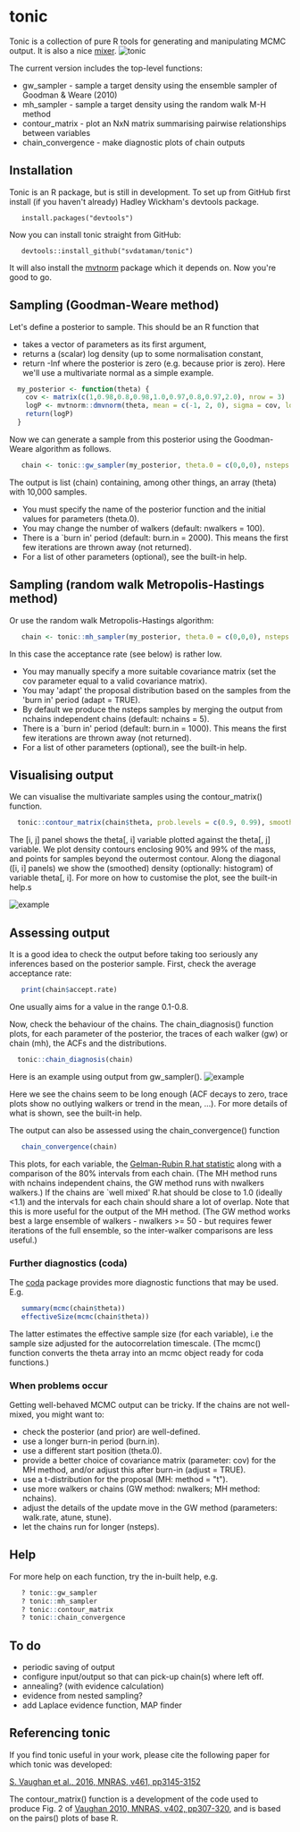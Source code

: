 # tonic 

Tonic is a collection of pure R tools for generating and manipulating MCMC output.
It is also a nice [mixer](https://en.wikipedia.org/wiki/Tonic_water). 
![tonic](/figures/tonic.jpeg)

The current version includes the top-level functions:

 * gw_sampler        - sample a target density using the ensemble sampler of Goodman & Weare (2010)
 * mh_sampler        - sample a target density using the random walk M-H method 
 * contour_matrix    - plot an NxN matrix summarising pairwise relationships between variables
 * chain_convergence - make diagnostic plots of chain outputs

## Installation

Tonic is an R package, but is still in development. To set up from GitHub first install (if you haven't already) Hadley Wickham's devtools package.
```
   install.packages("devtools")
```
Now you can install tonic straight from GitHub:
```
   devtools::install_github("svdataman/tonic")
```
It will also install the [mvtnorm](https://cran.r-project.org/web/packages/mvtnorm/index.html) package which it depends on. Now you're good to go.

## Sampling (Goodman-Weare method)

Let's define a posterior to sample. This should be an R function that 
* takes a vector of parameters as its first argument,
* returns a (scalar) log density (up to some normalisation constant,
* return -Inf where the posterior is zero (e.g. because prior is zero).
Here we'll use a multivariate normal as a simple example.

```R
  my_posterior <- function(theta) {
    cov <- matrix(c(1,0.98,0.8,0.98,1.0,0.97,0.8,0.97,2.0), nrow = 3)
    logP <- mvtnorm::dmvnorm(theta, mean = c(-1, 2, 0), sigma = cov, log = TRUE)
    return(logP)
  }
```
Now we can generate a sample from this posterior using the Goodman-Weare algorithm as follows.
```R
   chain <- tonic::gw_sampler(my_posterior, theta.0 = c(0,0,0), nsteps = 1e4)
```
The output is list (chain) containing, among other things, an array (theta) with
10,000 samples. 
* You must specify the name of the posterior function and the
initial values for parameters (theta.0). 
* You may change the number of walkers (default: nwalkers = 100).
* There is a `burn in' period (default: burn.in = 2000). This means the first few iterations are thrown away (not returned). 
* For a list of other parameters (optional), see the built-in help.

## Sampling (random walk Metropolis-Hastings method)

Or use the random walk Metropolis-Hastings algorithm:
```R
   chain <- tonic::mh_sampler(my_posterior, theta.0 = c(0,0,0), nsteps = 1e4)
```
In this case the acceptance rate (see below) is rather low. 
* You may manually specify a more suitable covariance matrix (set the cov parameter equal to a valid covariance matrix).
* You may 'adapt' the proposal distribution based on the samples from the 'burn in' period (adapt = TRUE).
* By default we produce the nsteps samples by merging the output from nchains
independent chains (default: nchains = 5).
* There is a `burn in' period (default: burn.in = 1000). This means the first few iterations are thrown away (not returned). 
* For a list of other parameters (optional), see the built-in help.

## Visualising output

We can visualise the multivariate samples using the contour_matrix() function.
```R
  tonic::contour_matrix(chain$theta, prob.levels = c(0.9, 0.99), smooth1d = TRUE)
```
The [i, j] panel shows the theta[, i] variable plotted against the theta[, j] variable. We plot density contours enclosing 90\% and 99\% of the mass, and points for samples beyond the outermost contour. Along the diagonal ([i, i] panels) we show the (smoothed) density (optionally: histogram) of variable theta[, i]. For more on how to customise the plot, see the built-in help.s

![example](figures/matrix.png)

## Assessing output

It is a good idea to check the output before taking too seriously any inferences based on the posterior sample. First, check the average acceptance rate:
```R
   print(chain$accept.rate)
```
One usually aims for a value in the range 0.1-0.8.

Now, check the behaviour of the chains. The chain_diagnosis() function plots, for each parameter of the posterior, the traces of each walker (gw) or
chain (mh), the ACFs and the distributions. 
```R
  tonic::chain_diagnosis(chain)
```

Here is an example using output from gw_sampler().
![example](figures/diagnostic.png)

Here we see the chains seem to be long enough (ACF decays to zero, trace plots
show no outlying walkers or trend in the mean, ...). For more details of what
is shown, see the built-in help.

The output can also be assessed using the chain_convergence() function
```R
   chain_convergence(chain)
```
This plots, for each variable, the [Gelman-Rubin R.hat statistic](https://projecteuclid.org/euclid.ss/1177011136) along with a comparison of the 80\% intervals from each chain. (The MH method runs with
nchains independent chains, the GW method runs with nwalkers walkers.)
If the chains are `well mixed' R.hat should be close to 1.0 (ideally <1.1) and the intervals for each chain should share a lot of overlap. Note that this is more useful for the output of the MH method. (The GW method works best a large ensemble of walkers - nwalkers >= 50 - but requires fewer iterations of the full ensemble, so the inter-walker comparisons are less useful.)

### Further diagnostics (coda)

The [coda](https://cran.r-project.org/web/packages/coda/index.html) package provides more diagnostic functions that may be used. E.g.
```R
   summary(mcmc(chain$theta))
   effectiveSize(mcmc(chain$theta))
```
The latter estimates the effective sample size (for each variable), i.e the sample size adjusted for the autocorrelation timescale. (The mcmc() function converts the theta array into an mcmc object ready for coda functions.)

### When problems occur

Getting well-behaved MCMC output can be tricky. If the chains are not well-mixed, you might want to:
* check the posterior (and prior) are well-defined.
* use a longer burn-in period (burn.in).
* use a different start position (theta.0).
* provide a better choice of covariance matrix (parameter: cov) for the MH method, and/or adjust this after burn-in (adjust = TRUE).
* use a t-distribution for the proposal (MH: method = "t").
* use more walkers or chains (GW method: nwalkers; MH method: nchains).
* adjust the details of the update move in the GW method (parameters: walk.rate, atune, stune).
* let the chains run for longer (nsteps).
## Help

For more help on each function, try the in-built help, e.g.
```R
   ? tonic::gw_sampler
   ? tonic::mh_sampler
   ? tonic::contour_matrix
   ? tonic::chain_convergence
```

## To do

* periodic saving of output
* configure input/output so that can pick-up chain(s) where left off.
* annealing? (with evidence calculation)
* evidence from nested sampling?
* add Laplace evidence function, MAP finder
 
## Referencing tonic

If you find tonic useful in your work, please cite the following paper for
which tonic was developed:

[S. Vaughan et al., 2016, MNRAS, v461, pp3145-3152](http://adsabs.harvard.edu/abs/2016MNRAS.461.3145V)

The contour_matrix() function is a development of the code used to produce Fig. 2 of [Vaughan 2010, MNRAS, v402, pp307-320](http://adsabs.harvard.edu/abs/2010MNRAS.402..307V), and is based on the pairs() plots of base R.
